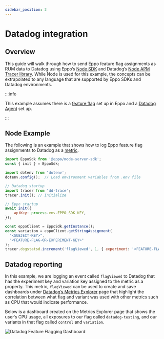 ```yaml
---
sidebar_position: 2
---
```

# Datadog integration

## Overview

This guide will walk through how to send Eppo feature flag assignments as RUM data to Datadog using Eppo’s [Node SDK](/feature-flags/sdks/node) and Datadog’s [Node APM Tracer library](https://www.npmjs.com/package/dd-trace). While Node is used for this example, the concepts can be extrapolated to any language that are supported by Eppo SDKs and Datadog environments.

:::info

This example assumes there is a [feature flag](/feature-flags/use-cases/01-feature-gates.md) set up in Eppo and a [Datadog Agent](https://docs.datadoghq.com/tracing/trace_collection/automatic_instrumentation/dd_libraries/nodejs/) set up.  

:::

## Node Example

The following is an example that shows how to log Eppo feature flag assignments to Datadog as a [metric](https://docs.datadoghq.com/metrics/).

```jsx
import EppoSdk from '@eppo/node-server-sdk';
const { init } = EppoSdk;

import dotenv from 'dotenv'; 
dotenv.config();  // Load environment variables from .env file

// Datadog startup
import tracer from 'dd-trace';
tracer.init(); // initialize

// Eppo startup
await init({
    apiKey: process.env.EPPO_SDK_KEY,
});

const eppoClient = EppoSdk.getInstance();
const variation = eppoClient.getStringAssignment(
  "<SUBJECT-KEY>",
  "<FEATURE-FLAG-OR-EXPERIMENT-KEY>"
);
tracer.dogstatsd.increment('flagViewed', 1, { experiment: '<FEATURE-FLAG-OR-EXPERIMENT-KEY>', variation: variation } );
```

## Datadog reporting

In this example, we are logging an event called `flagViewed` to Datadog that has the experiment key and variation key assigned to the metric as a property. This metric, `flagViewed` can be used to create and save dashboards under [Datadog’s Metrics Explorer](https://docs.datadoghq.com/metrics/explorer/) page that highlight the correlation between what flag and variant was used with other metrics such as CPU that would indicate performance. 

Below is a dashboard created on the Metrics Explorer page that shows the user’s CPU usage, all exposures to our flag called `datadog-testing`, and our variants in that flag called `control` and `variation`. 

![Datadog Feature Flagging Dashboard](/img/how-tos/datadog/datadog-feature-flag-dashboard.png)